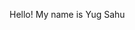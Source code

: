 Hello! My name is Yug Sahu

<!---
yug2005/yug2005 is a ✨ special ✨ repository because its `README.md` (this file) appears on your GitHub profile.
You can click the Preview link to take a look at your changes.
--->
